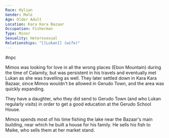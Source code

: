 ```yaml
---
Race: Hylian
Gender: Male
Age: Older Adult
Location: Kara Kara Bazaar
Occupation: Fisherman
Type: Minor
Sexuality: Heterosexual
Relationships: "[[Lukan]] (wife)"
---
```

 #npc 

Mimos was looking for love in all the wrong places (Ebon Mountain) during the time of Calamity, but was persistent in his travels and eventually met Lukan as she was travelling as well. They later settled down in Kara Kara Bazaar, since Mimos wouldn't be allowed in Gerudo Town, and the area was quickly expanding.

They have a daughter, who they did send to Gerudo Town (and who Lukan regularly visits) in order to get a good education at the Gerudo School House.

Mimos spends most of his time fishing the lake near the Bazaar's main building, near which he built a house for his family. He sells his fish to Maike, who sells them at her market stand.
